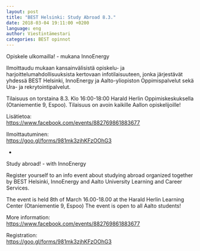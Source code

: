 ```yaml
---
layout: post
title: "BEST Helsinki: Study Abroad 8.3."
date: 2018-03-04 19:11:00 +0200
language: eng
author: Viestintämestari
categories: BEST opinnot
---
```

Opiskele ulkomailla! - mukana InnoEnergy


Ilmoittaudu mukaan kansainvälisistä opiskelu- ja harjoittelumahdollisuuksista kertovaan infotilaisuuteen, jonka järjestävät yhdessä BEST Helsinki, InnoEnergy ja
 Aalto-yliopiston Oppimispalvelut sekä Ura- ja rekrytointipalvelut. 

Tilaisuus on torstaina 8.3. Klo 16:00-18:00 Harald Herlin Oppimiskeskuksella (Otaniementie 9, Espoo). Tilaisuus on avoin kaikille Aallon opiskelijoille!

Lisätietoa:<br>
<https://www.facebook.com/events/882769861883677>

Ilmoittautuminen:<br>
<https://goo.gl/forms/981mk3zjhKFzOOhG3>


*

Study abroad! - with InnoEnergy


Register yourself to an info event about studying abroad organized together by BEST Helsinki, InnoEnergy and Aalto University Learning and Career Services.

The event is held 8th of March 16.00-18.00 at the Harald Herlin Learning Center (Otaniementie 9, Espoo) The event is open to all Aalto students!

More information:<br>
<https://www.facebook.com/events/882769861883677>

Registration:<br>
<https://goo.gl/forms/981mk3zjhKFzOOhG3>